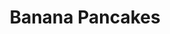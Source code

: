 ---
title: Banana Pancakes
metadata:
  title: Banana Pancakes
  servings: '1'
  course: Breakfast
  source: https://www.panmacmillan.com/blogs/lifestyle-wellbeing/joe-wicks-protein-pancakes-recipe-body-coach
ingredients:
- name: banana
  amount: '1'
- name: coconut oil
  amount: 1 tsp
- name: oats
  amount: 25 g
- name: baking powder
  amount: 1 pinch
- name: protein powder
  amount: 1 scoop
- name: egg
  amount: '1'
cookware:
- name: blender
- name: frying pan
- name: spatula
steps:
- description: Put banana, protein powder, egg, oats and baking powder into the blender
    and whizz until smooth.
- description: Add coconut oil to a frying pan on a high heat and then add a scoop
    of the mixture to the pan to cook (I use a 1/4 cup measure). Cook until it's solidified
    and then flip with a spatula to cook the other side.
- description: Work your way through the rest of the mixture, and then serve with
    your favourite toppings.

---